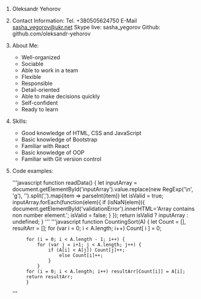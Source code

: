 1. Oleksandr Yehorov
2. Contact Information:
   Tel. +380505624750
   E-Mail sasha_yegorov@ukr.net
   Skype live: sasha_yegorov
   Github: github.com/oleksandr-yehorov
3. About Me:
   * Well-organized
   * Sociable
   * Able to work in a team
   * Flexible
   * Responsible
   * Detail-oriented
   * Able to make decisions quickly
   * Self-confident
   * Ready to learn
4. Skills:
   * Good knowledge of HTML, CSS and JavaScript
   * Basic knowledge of Bootstrap
   * Familiar with React
   * Basic knowledge of OOP
   * Familiar with Git version control
5. Code examples:
    
   '''javascript
   function readData() {
            let inputArray = document.getElementById('inputArray').value.replace(new RegExp('\n', 'g'), '').split(',').map(item => parseInt(item))
            let isValid = true;
            inputArray.forEach(function(elem){
                if (isNaN(elem)){
                    document.getElementById('validationError').innerHTML='Array contains non number element.';
                    isValid = false;
                }
            });
            return isValid ? inputArray : undefined;
        }
    '''
    '''javascript
    function CountingSort(A) {
            let Count = [],
                resultArr = [];
            for (var i = 0; i < A.length; i++) Count[ i ] = 0;
            
            for (i = 0; i < A.length - 1; i++) {
                for (var j = i+1; j < A.length; j++) {
                    if (A[i] < A[j]) Count[j]++;
                        else Count[i]++;
                    }
                }
            for (i = 0; i < A.length; i++) resultArr[Count[i]] = A[i];
            return resultArr;
            }
    '''